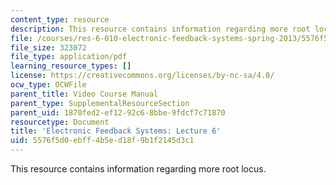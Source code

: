 ```yaml
---
content_type: resource
description: This resource contains information regarding more root locus.
file: /courses/res-6-010-electronic-feedback-systems-spring-2013/5576f5d0ebff4b5ed18f9b1f2145d3c1_MITRES_6-010S13_lec06.pdf
file_size: 323072
file_type: application/pdf
learning_resource_types: []
license: https://creativecommons.org/licenses/by-nc-sa/4.0/
ocw_type: OCWFile
parent_title: Video Course Manual
parent_type: SupplementalResourceSection
parent_uid: 1870fed2-ef12-92c6-8bbe-9fdcf7c71870
resourcetype: Document
title: 'Electronic Feedback Systems: Lecture 6'
uid: 5576f5d0-ebff-4b5e-d18f-9b1f2145d3c1
---
```

This resource contains information regarding more root locus.